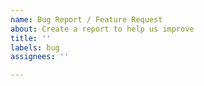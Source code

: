 ```yaml
---
name: Bug Report / Feature Request
about: Create a report to help us improve
title: ''
labels: bug
assignees: ''

---
```



